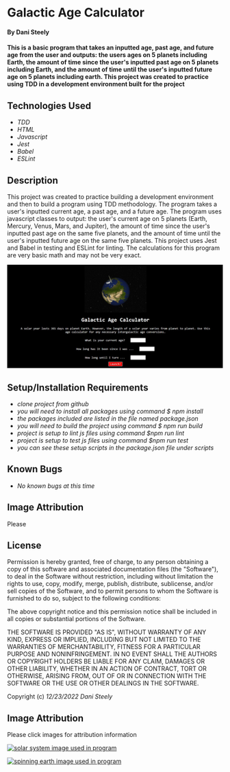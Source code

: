 # Galactic Age Calculator

#### By Dani Steely

#### This is a basic program that takes an inputted age, past age, and future age from the user and outputs: the users ages on 5 planets including Earth, the amount of time since the user's inputted past age on 5 planets including Earth, and the amount of time until the user's inputted future age on 5 planets including earth. This project was created to practice using TDD in a development environment built for the project

## Technologies Used

* _TDD_
* _HTML_
* _Javascript_
* _Jest_
* _Babel_
* _ESLint_

## Description

This project was created to practice building a development environment and then to build a program using TDD methodology. The program takes a user's inputted current age, a past age, and a future age. The program uses javascript classes to output: the user's current age on 5 planets (Earth, Mercury, Venus, Mars, and Jupiter), the amount of time since the user's inputted past age on the same five planets, and the amount of time until the user's inputted future age on the same five planets. This project uses Jest and Babel in testing and ESLint for linting. The calculations for this program are very basic math and may not be very exact.

![Project screenshot](src/img/projectImg.jpg)
## Setup/Installation Requirements

* _clone project from github_
* _you will need to install all packages using command $ npm install_
* _the packages included are listed in the file named package.json_
* _you will need to build the project using command $ npm run build_
* _project is setup to lint js files using command $npm run lint_
* _project is setup to test js files using command $npm run test_
* _you can see these setup scripts in the package.json file under scripts_

## Known Bugs

* _No known bugs at this time_

## Image Attribution
Please
## License

Permission is hereby granted, free of charge, to any person obtaining a copy of this software and associated documentation files (the "Software"), to deal in the Software without restriction, including without limitation the rights to use, copy, modify, merge, publish, distribute, sublicense, and/or sell copies of the Software, and to permit persons to whom the Software is furnished to do so, subject to the following conditions:

The above copyright notice and this permission notice shall be included in all copies or substantial portions of the Software.

THE SOFTWARE IS PROVIDED "AS IS", WITHOUT WARRANTY OF ANY KIND, EXPRESS OR IMPLIED, INCLUDING BUT NOT LIMITED TO THE WARRANTIES OF MERCHANTABILITY, FITNESS FOR A PARTICULAR PURPOSE AND NONINFRINGEMENT. IN NO EVENT SHALL THE AUTHORS OR COPYRIGHT HOLDERS BE LIABLE FOR ANY CLAIM, DAMAGES OR OTHER LIABILITY, WHETHER IN AN ACTION OF CONTRACT, TORT OR OTHERWISE, ARISING FROM, OUT OF OR IN CONNECTION WITH THE SOFTWARE OR THE USE OR OTHER DEALINGS IN THE SOFTWARE.

Copyright (c) _12/23/2022_ _Dani Steely_

## Image Attribution
Please click images for attribution information

[![solar system image used in program](https://upload.wikimedia.org/wikipedia/commons/d/d1/Heliocentic_solar_system.gif)](https://commons.wikimedia.org/wiki/File:Heliocentic_solar_system.gif)

[![spinning earth image used in program](https://upload.wikimedia.org/wikipedia/commons/d/d7/Earth%27s_Axis.gif?20201020130602)](https://commons.wikimedia.org/wiki/File:Earth%27s_Axis.gif)


